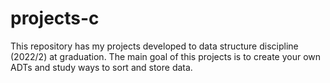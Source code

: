 # projects-c
This repository has my projects developed to data structure discipline (2022/2) at graduation. The main goal of this projects is to create your own ADTs and study ways to sort and store data.
